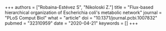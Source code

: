 +++
authors = ["Robaina-Estévez S", "Nikoloski Z."]
title = "Flux-based hierarchical organization of Escherichia coli's metabolic network"
journal = "PLoS Comput Biol"
what = "article"
doi = "10.1371/journal.pcbi.1007832"
pubmed = "32310959"
date = "2020-04-21"
keywords = []
+++

